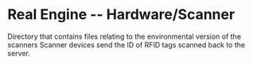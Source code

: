 # Real Engine -- Hardware/Scanner

Directory that contains files relating to the environmental version of the scanners
Scanner devices send the ID of RFID tags scanned back to the server.